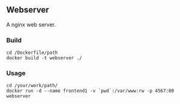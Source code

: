 ## Webserver

A nginx web server.

### Build

```
cd /Dockerfile/path
docker build -t webserver ./
```

### Usage 

```
cd /your/work/path/
docker run -d --name frontend1 -v `pwd`:/var/www:rw -p 4567:80 webserver
```